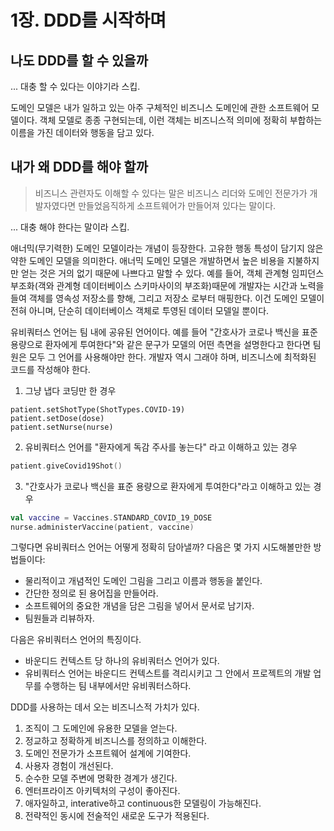 # 1장. DDD를 시작하며

## 나도 DDD를 할 수 있을까

... 대충 할 수 있다는 이야기라 스킵.

도메인 모델은 내가 일하고 있는 아주 구체적인 비즈니스 도메인에 관한 소프트웨어 모델이다. 객체 모델로 종종 구현되는데, 이런 객체는 비즈니스적 의미에
정확히 부합하는 이름을 가진 데이터와 행동을 담고 있다.

## 내가 왜 DDD를 해야 할까

> 비즈니스 관련자도 이해할 수 있다는 말은 비즈니스 리더와 도메인 전문가가 개발자였다면 만들었음직하게 소프트웨어가 만들어져 있다는 말이다.

... 대충 해야 한다는 말이라 스킵.

애너믹(무기력한) 도메인 모델이라는 개념이 등장한다. 고유한 행동 특성이 담기지 않은 약한 도메인 모델을 의미한다. 애너믹 도메인 모델은 개발하면서 높은 비용을 지불하지만
얻는 것은 거의 없기 때문에 나쁘다고 말할 수 있다. 예를 들어, 객체 관계형 임피던스 부조화(객와 관계형 데이터베이스 스키마사이의 부조화)때문에 개발자는 시간과 노력을 들여
객체를 영속성 저장소를 향해, 그리고 저장소 로부터 매핑한다. 이건 도메인 모델이 전혀 아니며, 단순히 데이터베이스 객체로 투영된 데이터 모델일 뿐이다.

유비쿼터스 언어는 팀 내에 공유된 언어이다. 예를 들어 "간호사가 코로나 백신을 표준 용량으로 환자에게 투여한다"와 같은 문구가 모델의 어떤 측면을 설명한다고 한다면
팀원은 모두 그 언어를 사용해야만 한다. 개발자 역시 그래야 하며, 비즈니스에 최적화된 코드를 작성해야 한다.

1. 그냥 냅다 코딩만 한 경우 

```koltin
patient.setShotType(ShotTypes.COVID-19)
patient.setDose(dose)
patient.setNurse(nurse)
```

2. 유비쿼터스 언어를 "환자에게 독감 주사를 놓는다" 라고 이해하고 있는 경우

```kotlin
patient.giveCovid19Shot()
```

3. "간호사가 코로나 백신을 표준 용량으로 환자에게 투여한다"라고 이해하고 있는 경우

```kotlin
val vaccine = Vaccines.STANDARD_COVID_19_DOSE
nurse.administerVaccine(patient, vaccine)
```

그렇다면 유비쿼터스 언어는 어떻게 정확히 담아낼까? 다음은 몇 가지 시도해볼만한 방법들이다:

* 물리적이고 개념적인 도메인 그림을 그리고 이름과 행동을 붙인다.
* 간단한 정의로 된 용어집을 만들어라.
* 소프트웨어의 중요한 개념을 담은 그림을 넣어서 문서로 남기자.
* 팀원들과 리뷰하자.

다음은 유비쿼터스 언어의 특징이다.

* 바운디드 컨텍스트 당 하나의 유비쿼터스 언어가 있다.
* 유비쿼터스 언어는 바운디드 컨텍스트를 격리시키고 그 안에서 프로젝트의 개발 업무를 수행하는 팀 내부에서만 유비쿼터스하다.

DDD를 사용하는 데서 오는 비즈니스적 가치가 있다.

1. 조직이 그 도메인에 유용한 모델을 얻는다.
2. 정교하고 정확하게 비즈니스를 정의하고 이해한다.
3. 도메인 전문가가 소프트웨어 설계에 기여한다.
4. 사용자 경험이 개선된다.
5. 순수한 모델 주변에 명확한 경계가 생긴다.
6. 엔터프라이즈 아키텍처의 구성이 좋아진다.
7. 애자일하고, interative하고 continuous한 모델링이 가능해진다.
8. 전략적인 동시에 전술적인 새로운 도구가 적용된다.
